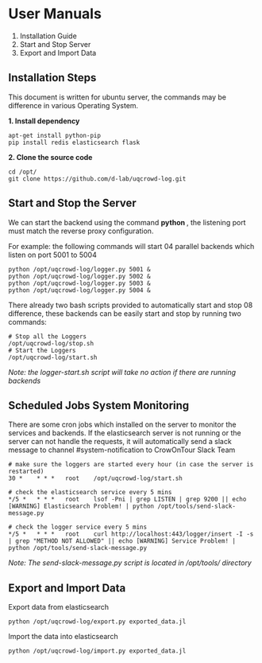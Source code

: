 # User Manuals 

1. Installation Guide
1. Start and Stop Server
1. Export and Import Data


## Installation Steps
This document is written for ubuntu server, the commands may be difference in various Operating System.

**1. Install dependency**
    
    apt-get install python-pip
    pip install redis elasticsearch flask


**2. Clone the source code**

    cd /opt/
    git clone https://github.com/d-lab/uqcrowd-log.git


## Start and Stop the Server
We can start the backend using the command **python <logger-script> <listening-port>**, the listening port must match the
reverse proxy configuration.

For example: the following commands will start 04 parallel backends which listen on port 5001 to 5004

    python /opt/uqcrowd-log/logger.py 5001 &
    python /opt/uqcrowd-log/logger.py 5002 &
    python /opt/uqcrowd-log/logger.py 5003 &
    python /opt/uqcrowd-log/logger.py 5004 &

There already two bash scripts provided to automatically start and stop 08 difference,
these backends can be easily start and stop by running two commands:

    # Stop all the Loggers
    /opt/uqcrowd-log/stop.sh
    # Start the Loggers
    /opt/uqcrowd-log/start.sh
    
*Note: the logger-start.sh script will take no action if there are running backends*
    
## Scheduled Jobs System Monitoring

There are some cron jobs which installed on the server to monitor the services and backends.
If the elasticsearch server is not running or the server can not handle the requests, it will automatically send
a slack message to channel #system-notification to CrowOnTour Slack Team

    # make sure the loggers are started every hour (in case the server is restarted)
    30 *    * * *   root    /opt/uqcrowd-log/start.sh
    
    # check the elasticsearch service every 5 mins
    */5 *   * * *   root    lsof -Pni | grep LISTEN | grep 9200 || echo [WARNING] Elasticsearch Problem! | python /opt/tools/send-slack-message.py
    
    # check the logger service every 5 mins
    */5 *   * * *   root    curl http://localhost:443/logger/insert -I -s | grep "METHOD NOT ALLOWED" || echo [WARNING] Service Problem! | python /opt/tools/send-slack-message.py

*Note: The send-slack-message.py script is located in /opt/tools/ directory*

## Export and Import Data

Export data from elasticsearch
    
    python /opt/uqcrowd-log/export.py exported_data.jl
    
Import the data into elasticsearch

    python /opt/uqcrowd-log/import.py exported_data.jl